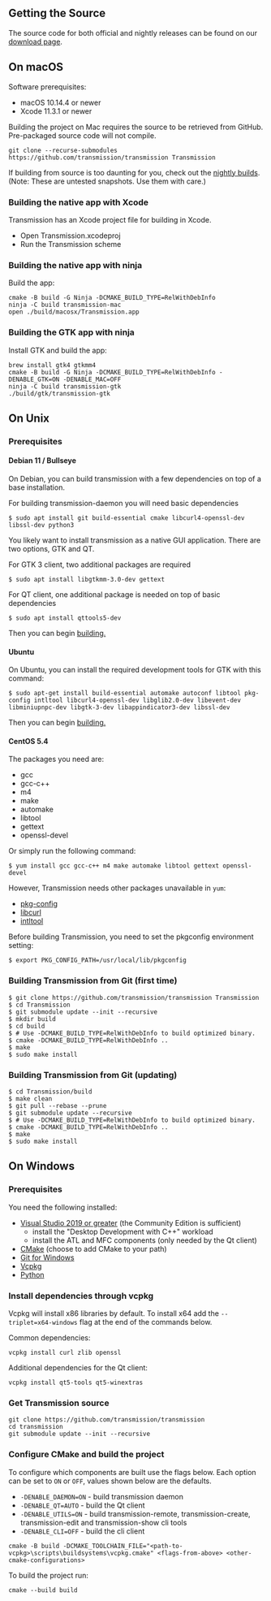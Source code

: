 ## Getting the Source ##
The source code for both official and nightly releases can be found on our [download page](https://transmissionbt.com/download/).

## On macOS ##
Software prerequisites:
 * macOS 10.14.4 or newer
 * Xcode 11.3.1 or newer

Building the project on Mac requires the source to be retrieved from GitHub. Pre-packaged source code will not compile.
```console
git clone --recurse-submodules https://github.com/transmission/transmission Transmission
```

If building from source is too daunting for you, check out the [nightly builds](https://build.transmissionbt.com/job/trunk-mac/).
(Note: These are untested snapshots. Use them with care.)

### Building the native app with Xcode ###
Transmission has an Xcode project file for building in Xcode.
- Open Transmission.xcodeproj
- Run the Transmission scheme

### Building the native app with ninja ###
Build the app:
```console
cmake -B build -G Ninja -DCMAKE_BUILD_TYPE=RelWithDebInfo
ninja -C build transmission-mac
open ./build/macosx/Transmission.app
```

### Building the GTK app with ninja ###
Install GTK and build the app:
```console
brew install gtk4 gtkmm4
cmake -B build -G Ninja -DCMAKE_BUILD_TYPE=RelWithDebInfo -DENABLE_GTK=ON -DENABLE_MAC=OFF
ninja -C build transmission-gtk
./build/gtk/transmission-gtk
```

## On Unix ##
### Prerequisites ###

#### Debian 11 / Bullseye ####
On Debian, you can build transmission with a few dependencies on top of a base installation.

For building transmission-daemon you will need basic dependencies
```console
$ sudo apt install git build-essential cmake libcurl4-openssl-dev libssl-dev python3
```
You likely want to install transmission as a native GUI application. There are two options, GTK and QT.

For GTK 3 client, two additional packages are required
```console
$ sudo apt install libgtkmm-3.0-dev gettext
```
For QT client, one additional package is needed on top of basic dependencies
```console
$ sudo apt install qttools5-dev
```

Then you can begin [building.](#building-transmission-from-git-first-time)

#### Ubuntu ####
On Ubuntu, you can install the required development tools for GTK with this command:

```console
$ sudo apt-get install build-essential automake autoconf libtool pkg-config intltool libcurl4-openssl-dev libglib2.0-dev libevent-dev libminiupnpc-dev libgtk-3-dev libappindicator3-dev libssl-dev
```

Then you can begin [building.](#building-transmission-from-git-first-time)

#### CentOS 5.4 ####
The packages you need are:
 * gcc
 * gcc-c++
 * m4
 * make
 * automake
 * libtool
 * gettext
 * openssl-devel

Or simply run the following command:
```console
$ yum install gcc gcc-c++ m4 make automake libtool gettext openssl-devel
```

However, Transmission needs other packages unavailable in `yum`:
 * [pkg-config](https://pkg-config.freedesktop.org/wiki/)
 * [libcurl](https://curl.haxx.se/)
 * [intltool](https://ftp.gnome.org/pub/gnome/sources/intltool/)

Before building Transmission, you need to set the pkgconfig environment setting:
```console
$ export PKG_CONFIG_PATH=/usr/local/lib/pkgconfig
```

### Building Transmission from Git (first time) ###
```console
$ git clone https://github.com/transmission/transmission Transmission
$ cd Transmission
$ git submodule update --init --recursive
$ mkdir build
$ cd build
$ # Use -DCMAKE_BUILD_TYPE=RelWithDebInfo to build optimized binary.
$ cmake -DCMAKE_BUILD_TYPE=RelWithDebInfo ..
$ make
$ sudo make install
```

### Building Transmission from Git (updating) ###
```console
$ cd Transmission/build
$ make clean
$ git pull --rebase --prune
$ git submodule update --recursive
$ # Use -DCMAKE_BUILD_TYPE=RelWithDebInfo to build optimized binary.
$ cmake -DCMAKE_BUILD_TYPE=RelWithDebInfo ..
$ make
$ sudo make install
```

## On Windows ##

### Prerequisites
You need the following installed:

* [Visual Studio 2019 or greater](https://visualstudio.microsoft.com/downloads/) (the Community Edition is sufficient)
    * install the "Desktop Development with C++" workload
    * install the ATL and MFC components (only needed by the Qt client)
* [CMake](https://cmake.org/download/) (choose to add CMake to your path)
* [Git for Windows](https://git-scm.com/download/win)
* [Vcpkg](https://github.com/microsoft/vcpkg#quick-start-windows)
* [Python](https://python.org/downloads)


### Install dependencies through vcpkg

Vcpkg will install x86 libraries by default. To install x64 add the `--triplet=x64-windows` flag at the end of the commands below.

Common dependencies:
```
vcpkg install curl zlib openssl
```

Additional dependencies for the Qt client:
```
vcpkg install qt5-tools qt5-winextras
```

### Get Transmission source
```
git clone https://github.com/transmission/transmission
cd transmission
git submodule update --init --recursive
```

### Configure CMake and build the project

To configure which components are built use the flags below.
Each option can be set to `ON` or `OFF`, values shown below are the defaults.
* `-DENABLE_DAEMON=ON` - build transmission daemon
* `-DENABLE_QT=AUTO` - build the Qt client
* `-DENABLE_UTILS=ON` - build transmission-remote, transmission-create, transmission-edit and transmission-show cli tools
* `-DENABLE_CLI=OFF` - build the cli client

```
cmake -B build -DCMAKE_TOOLCHAIN_FILE="<path-to-vcpkg>\scripts\buildsystems\vcpkg.cmake" <flags-from-above> <other-cmake-configurations>
```

To build the project run:
```
cmake --build build
```
